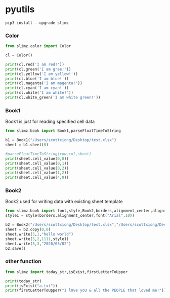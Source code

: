 # pyutils

```
pip3 install --upgrade slimz
```

### Color

```python
from slimz.color import Color

cl = Color()

print(cl.red('I am red!'))
print(cl.green('I am gree!'))
print(cl.yellow('I am yellow!'))
print(cl.blue('I am blue!'))
print(cl.magenta('I am magenta!'))
print(cl.cyan('I am cyan!'))
print(cl.white('I am white!'))
print(cl.white_green('I am white green!'))
```

### Book1

Book1 is just for reading specified cell data
```python
from slimz.book import Book1,parseFloatTimeToString

b1 = Book1("/Users/scottxiong/Desktop/test.xlsx")
sheet = b1.sheet(0)

#parseFloatTimeToString(row,col,sheet)
print(sheet.cell_value(0,0))
print(sheet.cell_value(0,1))
print(sheet.cell_value(0,2))
print(sheet.cell_value(1,2))
print(sheet.cell_value(4,0))
```
### Book2
Book2 used for writing data with existing sheet template
```python
from slimz.book import font,style,Book2,borders,alignment_center,alignment_left,alignment_right
style1 = style(borders,alignment_center,font("Arial",10))

b2 = Book2("/Users/scottxiong/Desktop/test.xlsx","/Users/scottxiong/Desktop/test1.xls")
sheet = b2.copy(0,0)
sheet.write(5,1,"hello world")
sheet.write(5,2,1111,style1)
sheet.write(5,3,"2020/03/02")
b2.save()
```

### other function

```python
from slimz import today_str,isExist,firstLetterToUpper

print(today_str)
print(isExist("a.txt"))
print(firstLetterToUpper("I lOve yoU & all the PEOPLE that loved me!"))
```